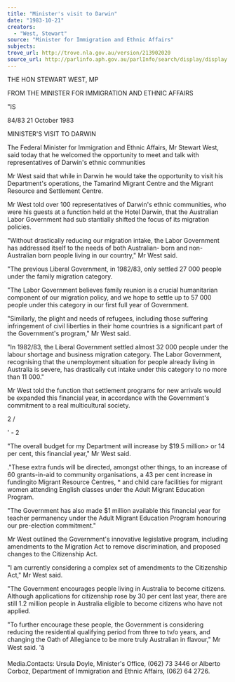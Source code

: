 ```yaml
---
title: "Minister's visit to Darwin"
date: "1983-10-21"
creators:
  - "West, Stewart"
source: "Minister for Immigration and Ethnic Affairs"
subjects:
trove_url: http://trove.nla.gov.au/version/213902020
source_url: http://parlinfo.aph.gov.au/parlInfo/search/display/display.w3p;query=Id%3A%22media/pressrel/HPR09004696%22
---
```


 THE HON STEWART WEST, MP

 FROM THE MINISTER FOR IMMIGRATION  AND ETHNIC AFFAIRS

 "IS

 84/83 21 October 1983

 MINISTER'S VISIT TO DARWIN

 The Federal Minister for Immigration and Ethnic Affairs,  Mr  Stewart West,  said today that he welcomed the opportunity to  meet and talk with representatives of Darwin's ethnic communities

 Mr West said that while in Darwin he would take the opportunity  to visit his Department's operations, the Tamarind Migrant  Centre and the Migrant Resource and Settlement Centre.

 Mr West told over 100 representatives of Darwin's ethnic  communities, who were his guests at a function held at the  Hotel Darwin, that the Australian Labor Government had sub­ stantially shifted the focus of its migration policies.

 "Without drastically reducing our migration intake, the Labor  Government has addressed itself to the needs of both Australian-  born and non-Australian born people living in our country," Mr West said.

 "The previous Liberal Government, in 1982/83, only settled  27 000 people under the family migration category.

 "The Labor Government believes family reunion is a crucial  humanitarian component of our migration policy, and we hope to  settle up to 57 000 people under this category in our first  full year of Government.

 "Similarly, the plight and needs of refugees, including those  suffering infringement of civil liberties in their home countries  is a significant part of the Government's program," Mr West said.

 "In 1982/83, the Liberal Government settled almost 32 000 people  under the labour shortage and business migration category. The  Labor Government, recognising that the unemployment situation  for people already living in Australia is severe, has drastically  cut intake under this category to no more than 11 000."

 Mr West told the function that settlement programs for new  arrivals would be expanded this financial year, in accordance  with the Government's commitment to a real multicultural society.

 2 /

 ' -  2

 "The overall budget for my Department will increase by $19.5  million> or 14 per cent, this financial year," Mr West said.

 ."These extra funds will be directed, amongst other things, to an  increase of 60 grants-in-aid to community organisations, a  43 per cent increase in fundingito Migrant Resource Centres, * and child care facilities for migrant women attending English  classes under the Adult Migrant Education Program.

 "The Government has also made $1 million available this financial  year for teacher permanency under the Adult Migrant Education  Program honouring our pre-election commitment."

 Mr West outlined the Government's innovative legislative program,  including amendments to the Migration Act to remove discrimination,  and proposed changes to the Citizenship Act.

 "I am currently considering a complex set of amendments to the  Citizenship Act," Mr West said.

 "The Government encourages people living in Australia to become  citizens. Although applications for citizenship rose by 30 per  cent last year, there are still 1.2 million people in Australia  eligible to become citizens who have not applied.

 "To further encourage these people, the Government is considering  reducing the residential qualifying period from three to tv/o  years, and changing the Oath of Allegiance to be more truly  Australian in flavour," Mr West said. 'â 

 Media.Contacts: Ursula Doyle, Minister's Office, (062) 73 3446 or Alberto Corboz,  Department of Immigration and  Ethnic Affairs, (062) 64 2726.

